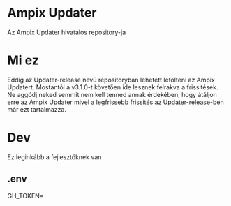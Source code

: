 # Ampix Updater
Az Ampix Updater hivatalos repository-ja

# Mi ez
Eddig az Updater-release nevű repositoryban lehetett letölteni az Ampix Updatert. Mostantól a v3.1.0-t követően ide lesznek felrakva a frissitések.
Ne aggódj neked semmit nem kell tenned annak érdekében, hogy átáljon erre az Ampix Updater mivel a legfrissebb frissités az Updater-release-ben már ezt tartalmazza.

# Dev
Ez leginkább a fejlesztőknek van
## .env
GH_TOKEN=
